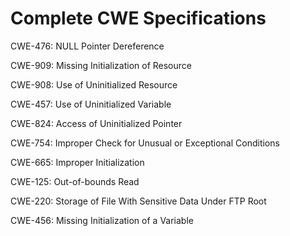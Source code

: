 

# Complete CWE Specifications

CWE-476: NULL Pointer Dereference

CWE-909: Missing Initialization of Resource

CWE-908: Use of Uninitialized Resource

CWE-457: Use of Uninitialized Variable

CWE-824: Access of Uninitialized Pointer

CWE-754: Improper Check for Unusual or Exceptional Conditions

CWE-665: Improper Initialization

CWE-125: Out-of-bounds Read

CWE-220: Storage of File With Sensitive Data Under FTP Root

CWE-456: Missing Initialization of a Variable